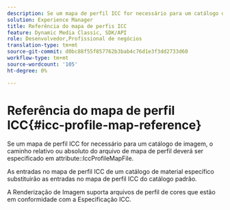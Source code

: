 ```yaml
---
description: Se um mapa de perfil ICC for necessário para um catálogo de imagem, o caminho relativo ou absoluto do arquivo de mapa de perfil deverá ser especificado no atributo IccProfileMapFile.
solution: Experience Manager
title: Referência do mapa de perfis ICC
feature: Dynamic Media Classic, SDK/API
role: Desenvolvedor,Profissional de negócios
translation-type: tm+mt
source-git-commit: d0bc88f55f857762b3bab4c76d1e3f3dd2733d60
workflow-type: tm+mt
source-wordcount: '105'
ht-degree: 0%

---
```



# Referência do mapa de perfil ICC{#icc-profile-map-reference}

Se um mapa de perfil ICC for necessário para um catálogo de imagem, o caminho relativo ou absoluto do arquivo de mapa de perfil deverá ser especificado em attribute::IccProfileMapFile.

As entradas no mapa de perfil ICC de um catálogo de material específico substituirão as entradas no mapa de perfil ICC do catálogo padrão.

A Renderização de Imagem suporta arquivos de perfil de cores que estão em conformidade com a Especificação ICC.
